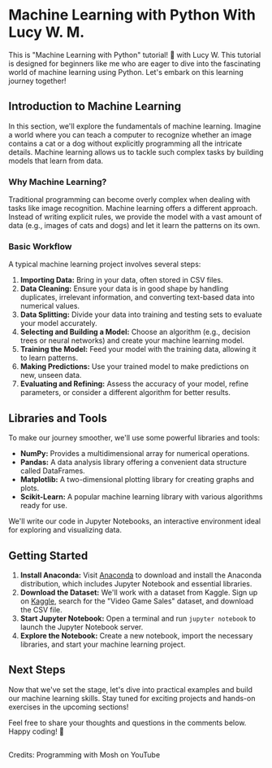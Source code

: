 # Machine Learning with Python With Lucy W. M.

This is "Machine Learning with Python" tutorial! 🚀  with Lucy W. This tutorial is designed for beginners like me who are eager to dive into the fascinating world of machine learning using Python. Let's embark on this learning journey together!

## Introduction to Machine Learning

In this section, we'll explore the fundamentals of machine learning. Imagine a world where you can teach a computer to recognize whether an image contains a cat or a dog without explicitly programming all the intricate details. Machine learning allows us to tackle such complex tasks by building models that learn from data.

### Why Machine Learning?

Traditional programming can become overly complex when dealing with tasks like image recognition. Machine learning offers a different approach. Instead of writing explicit rules, we provide the model with a vast amount of data (e.g., images of cats and dogs) and let it learn the patterns on its own.

### Basic Workflow

A typical machine learning project involves several steps:
1. **Importing Data:** Bring in your data, often stored in CSV files.
2. **Data Cleaning:** Ensure your data is in good shape by handling duplicates, irrelevant information, and converting text-based data into numerical values.
3. **Data Splitting:** Divide your data into training and testing sets to evaluate your model accurately.
4. **Selecting and Building a Model:** Choose an algorithm (e.g., decision trees or neural networks) and create your machine learning model.
5. **Training the Model:** Feed your model with the training data, allowing it to learn patterns.
6. **Making Predictions:** Use your trained model to make predictions on new, unseen data.
7. **Evaluating and Refining:** Assess the accuracy of your model, refine parameters, or consider a different algorithm for better results.

## Libraries and Tools

To make our journey smoother, we'll use some powerful libraries and tools:

- **NumPy:** Provides a multidimensional array for numerical operations.
- **Pandas:** A data analysis library offering a convenient data structure called DataFrames.
- **Matplotlib:** A two-dimensional plotting library for creating graphs and plots.
- **Scikit-Learn:** A popular machine learning library with various algorithms ready for use.

We'll write our code in Jupyter Notebooks, an interactive environment ideal for exploring and visualizing data.

## Getting Started

1. **Install Anaconda:** Visit [Anaconda](https://www.anaconda.com/download) to download and install the Anaconda distribution, which includes Jupyter Notebook and essential libraries.
2. **Download the Dataset:** We'll work with a dataset from Kaggle. Sign up on [Kaggle](https://www.kaggle.com/), search for the "Video Game Sales" dataset, and download the CSV file.
3. **Start Jupyter Notebook:** Open a terminal and run `jupyter notebook` to launch the Jupyter Notebook server.
4. **Explore the Notebook:** Create a new notebook, import the necessary libraries, and start your machine learning project.

## Next Steps

Now that we've set the stage, let's dive into practical examples and build our machine learning skills. Stay tuned for exciting projects and hands-on exercises in the upcoming sections!

Feel free to share your thoughts and questions in the comments below. Happy coding! 🎉

##
Credits: Programming with Mosh on YouTube

